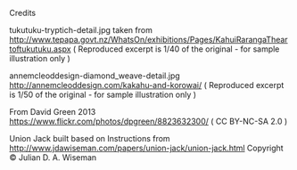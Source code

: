 Credits

tukutuku-tryptich-detail.jpg taken from
http://www.tepapa.govt.nz/WhatsOn/exhibitions/Pages/KahuiRarangaTheartoftukutuku.aspx
( Reproduced excerpt is 1/40 of the original - for sample illustration only )

annemcleoddesign-diamond_weave-detail.jpg
http://annemcleoddesign.com/kakahu-and-korowai/
( Reproduced excerpt is 1/50 of the original - for sample illustration only )

 From David Green 2013
https://www.flickr.com/photos/dpgreen/8823632300/
( CC BY-NC-SA 2.0 )

Union Jack built based on Instructions from 
http://www.jdawiseman.com/papers/union-jack/union-jack.html
Copyright © Julian D. A. Wiseman


